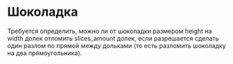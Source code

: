 # Шоколадка

Требуется определить, можно ли от шоколадки размером height на width долек отломить slices_amount долек, если разрешается сделать один разлом по прямой между дольками (то есть разломить шоколадку на два прямоугольника).

